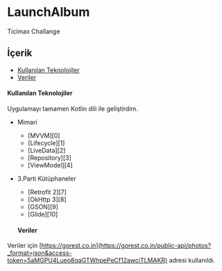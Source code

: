 # LaunchAlbum
Ticimax Challange

## İçerik

  * [Kullanılan Teknolojiler](#kullanılan-teknolojiler)
  * [Veriler](#veriler)

  
#### Kullanılan Teknolojiler
Uygulamayı tamamen Kotlin dili ile geliştirdim.

* Mimari
    * [MVVM][0]
    * [Lifecycle][1]
    * [LiveData][2] 
    * [Repository][3]
    * [ViewModel][4]
    

* 3.Parti Kütüphaneler
    * [Retrofit 2][7]
    * [OkHttp 3][8]
    * [GSON][9]
    * [Glide][10]
    
    #### Veriler
Veriler için [https://gorest.co.in](https://gorest.co.in/public-api/photos?_format=json&access-token=5aMGPU4Lueo8qaGTWhpePeCf12awciTLMAKR) adresi kullanıldı.
